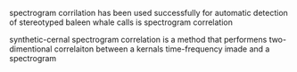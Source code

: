 spectrogram corrilation has been used successfully for automatic detection of stereotyped baleen whale calls is spectrogram correlation 

synthetic-cernal spectrogram correlation is a method that performens two-dimentional correlaiton between a kernals time-frequency imade and a spectrogram